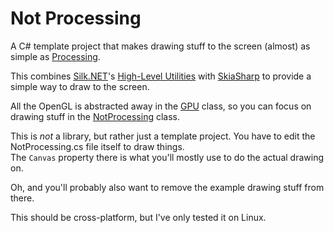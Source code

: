 # Not Processing

A C# template project that makes drawing stuff to the screen
(almost) as simple as [Processing](https://processing.org/).

This combines [Silk.NET](https://dotnet.github.io/Silk.NET/)'s
[High-Level Utilities](https://dotnet.github.io/Silk.NET/docs/hlu/)
with [SkiaSharp](https://github.com/mono/SkiaSharp) to provide a simple way to draw to the screen.

All the OpenGL is abstracted away in the [GPU](NotProcessing/GPU.cs) class,
so you can focus on drawing stuff in the [NotProcessing](NotProcessing/NotProcessing.cs) class.

This is *not* a library, but rather just a template project. You have to edit the NotProcessing.cs file itself to draw things.  
The `Canvas` property there is what you'll mostly use to do the actual drawing on.

Oh, and you'll probably also want to remove the example drawing stuff from there.

This should be cross-platform, but I've only tested it on Linux.
